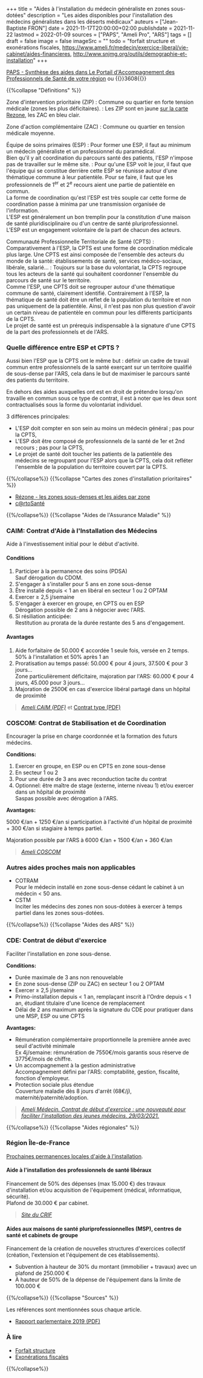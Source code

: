 +++
title = "Aides à l'installation du médecin généraliste en zones sous-dotées"
description = "Les aides disponibles pour l'installation des médecins généralistes dans les déserts médicaux"
auteurs = ["Jean-Baptiste FRON"]
date = 2021-11-17T20:00:00+02:00
publishdate = 2021-11-22
lastmod = 2022-01-09
sources = ["PAPS", "Ameli Pro", "ARS"]
tags = []
draft = false
image = false
imageSrc = ""
todo = "forfait structure et exonérations fiscales, https://www.ameli.fr/medecin/exercice-liberal/vie-cabinet/aides-financieres, http://www.snjmg.org/outils/demographie-et-installation"
+++

[PAPS - Synthèse des aides dans Le Portail d'Accompagnement des Professionnels de Santé de votre région](https://www.iledefrance.paps.sante.fr/les-aides-linstallation-29?rubrique=10010) ou {{<phone>}}3608{{</phone>}}

{{%collapse "Définitions" %}}

Zone d'intervention prioritaire (ZIP)
: Commune ou quartier en forte tension médicale (zones les plus déficitaires).
: Les ZIP sont en jaune [sur la carte Rezone](http://rezone.ameli.fr/rezone/cartoMed.html), les ZAC en bleu clair.

Zone d'action complémentaire (ZAC)
: Commune ou quartier en tension médicale moyenne.

Équipe de soins primaires (ESP)
: Pour former une ESP, il faut au minimum un médecin généraliste et un professionnel du paramédical.  
Bien qu'il y ait coordination du parcours santé des patients, l'ESP n'impose pas de travailler sur le même site.
: Pour qu'une ESP voit le jour, il faut que l'équipe qui se constitue derrière cette ESP se réunisse autour d'une thématique commune à leur patientèle. Pour se faire, il faut que les professionnels de 1<sup>er</sup> et 2<sup>e</sup> recours aient une partie de patientèle en commun.  
La forme de coordination qu'est l'ESP est très souple car cette forme de coordination passe à minima par une transmission organisée de l'information.  
L'ESP est généralement un bon tremplin pour la constitution d'une maison de santé pluridisciplinaire ou d'un centre de santé pluriprofessionnel.  
L'ESP est un engagement volontaire de la part de chacun des acteurs.

Communauté Professionnelle Territoriale de Santé (CPTS)
: Comparativement à l'ESP, la CPTS est une forme de coordination médicale plus large. Une CPTS est ainsi composée de l'ensemble des acteurs du monde de la santé: établissements de santé, services médico-sociaux, libérale, salarié…
: Toujours sur la base du volontariat, la CPTS regroupe tous les acteurs de la santé qui souhaitent coordonner l'ensemble du parcours de santé sur le territoire.  
Comme l'ESP, une CPTS doit se regrouper autour d'une thématique commune de santé, clairement identifié. Contrairement à l'ESP, la thématique de santé doit être un reflet de la population du territoire et non pas uniquement de la patientèle. Ainsi, il n'est pas non plus question d'avoir un certain niveau de patientèle en commun pour les différents participants de la CPTS.  
Le projet de santé est un prérequis indispensable à la signature d'une CPTS de la part des professionnels et de l'ARS.

### Quelle différence entre ESP et CPTS ?

Aussi bien l'ESP que la CPTS ont le même but : définir un cadre de travail commun entre professionnels de la santé exerçant sur un territoire qualifié de sous-dense par l'ARS, cela dans le but de maximiser le parcours santé des patients du territoire.

En dehors des aides auxquelles ont est en droit de prétendre lorsqu'on travaille en commun sous ce type de contrat, il est à noter que les deux sont contractualisés sous la forme du volontariat individuel.

3 différences principales:

- L'ESP doit compter en son sein au moins un médecin général ; pas pour la CPTS,
- L'ESP doit être composé de professionnels de la santé de 1er et 2nd recours ; pas pour la CPTS,
- Le projet de santé doit toucher les patients de la patientèle des médecins se regroupant pour l'ESP alors que la CPTS, cela doit refléter l'ensemble de la population du territoire couvert par la CPTS.

{{%/collapse%}}
{{%collapse "Cartes des zones d'installation prioritaires" %}}

- [Rézone - les zones sous-denses et les aides par zone](http://rezone.ameli.fr/rezone/cartoMed.html)
- [c@rtoSanté](https://cartosante.atlasante.fr/#c=report&chapter=omni&report=r01&selgeo1=dep.92&selgeo2=fra.99)

{{%/collapse%}}
{{%collapse "Aides de l'Assurance Maladie" %}}

### CAIM: Contrat d'Aide à l'Installation des Médecins

Aide à l'investissement initial pour le début d'activité.

#### Conditions

1. Participer à la permanence des soins (PDSA)  
  Sauf dérogation du CDOM.
2. S'engager à s'installer pour 5 ans en zone sous-dense
3. Être installé depuis < 1 an en libéral en secteur 1 ou 2 OPTAM
4. Exercer ≥ 2,5 j/semaine
5. S'engager à exercer en groupe, en CPTS ou en ESP  
Dérogation possible de 2 ans à négocier avec l'ARS.
6. Si résiliation anticipée:  
  Restitution au prorata de la durée restante des 5 ans d'engagement.

#### Avantages

1. Aide forfaitaire de 50.000 € accordée 1 seule fois, versée en 2 temps. 50% à l'installation et 50% après 1 an
2. Proratisation au temps passé: 50.000 € pour 4 jours, 37.500 € pour 3 jours...  
  Zone particulièrement déficitaire, majoration par l'ARS: 60.000 € pour 4 jours, 45.000 pour 3 jours...
3. Majoration de 2500€ en cas d'exercice libéral partagé dans un hôpital de proximité

> *[Ameli CAIM (PDF)](https://www.ameli.fr/sites/default/files/Documents/497913/document/fiche_caim.pdf)* et [Contrat type (PDF)](https://www.iledefrance.paps.sante.fr/system/files/2020-01/Contrat%20type%20CAIM.pdf?rubrique=10010)

### COSCOM: Contrat de Stabilisation et de Coordination

Encourager la prise en charge coordonnée et la formation des futurs médecins.

**Conditions:**

1. Exercer en groupe, en ESP ou en CPTS en zone sous-dense
2. En secteur 1 ou 2
3. Pour une durée de 3 ans avec reconduction tacite du contrat
4. Optionnel: être maître de stage (externe, interne niveau 1) et/ou exercer dans un hôpital de proximité  
  Saspas possible avec dérogation à l'ARS.

**Avantages:**

5000 €/an + 1250 €/an si participation à l'activité d'un hôpital de proximité + 300 €/an si stagiaire à temps partiel.

Majoration possible par l'ARS à 6000 €/an + 1500 €/an + 360 €/an

> *[Ameli COSCOM](https://www.ameli.fr/content/fiche-demographie-contrat-de-stabilisation-et-de-coordination-des-medecins-coscom)*

### Autres aides proches mais non applicables

- COTRAM  
Pour le médecin installé en zone sous-dense cédant le cabinet à un médecin < 50 ans.
- CSTM  
Inciter les médecins des zones non sous-dotées à exercer à temps partiel dans les zones sous-dotées.

{{%/collapse%}}
{{%collapse "Aides des ARS" %}}

### CDE: Contrat de début d'exercice

Faciliter l'installation en zone sous-dense.

**Conditions:**

- Durée maximale de 3 ans non renouvelable
- En zone sous-dense (ZIP ou ZAC) en secteur 1 ou 2 OPTAM
- Exercer ≥ 2,5 j/semaine
- Primo-installation depuis < 1 an, remplaçant inscrit à l'Ordre depuis < 1 an, étudiant titulaire d'une licence de remplacement
- Délai de 2 ans maximum après la signature du CDE pour pratiquer dans une MSP, ESP ou une CPTS

**Avantages:**

- Rémunération complémentaire proportionnelle la première année avec seuil d'activité minimale  
Ex 4j/semaine: rémunération de 7550€/mois garantis sous réserve de 3775€/mois de chiffre.
- Un accompagnement à la gestion administrative  
Accompagnement défini par l'ARS: comptabilité, gestion, fiscalité, fonction d'employeur.
- Protection sociale plus étendue  
Couverture maladie dès 8 jours d'arrêt (68€/j), maternité/paternité/adoption.

> *[Ameli Médecin. Contrat de début d'exercice : une nouveauté pour faciliter l'installation des jeunes médecins. 29/03/2021.](https://www.ameli.fr/medecin/actualites/contrat-de-debut-dexercice-une-nouveaute-pour-faciliter-linstallation-des-jeunes-medecins)*

{{%/collapse%}}
{{%collapse "Aides régionales" %}}

### Région Île-de-France

[Prochaines permanences locales d'aide à l'installation](https://www.soignereniledefrance.org/conseils/1-sinscrire-la-permanence-locale-daide-linstallation/).

#### Aide à l'installation des professionnels de santé libéraux

Financement de 50% des dépenses (max 15.000 €) des travaux d'installation et/ou acquisition de l'équipement (médical, informatique, sécurité).  
Plafond de 30.000 € par cabinet.

> *[Site du CRIF](https://www.iledefrance.fr/aide-linstallation-des-professionnels-de-sante-liberaux)*

#### Aides aux maisons de santé pluriprofessionnelles (MSP), centres de santé et cabinets de groupe

Financement de la création de nouvelles structures d'exercices collectif (création, l'extension et l'équipement de ces établissements).

- Subvention à hauteur de 30% du montant (immobilier + travaux) avec un plafond de 250.000 €
- À hauteur de 50% de la dépense de l'équipement dans la limite de 100.000 €

{{%/collapse%}}
{{%collapse "Sources" %}}

Les références sont mentionnées sous chaque article.

- [Rapport parlementaire 2019 (PDF)](https://solidarites-sante.gouv.fr/IMG/pdf/rapport_augros_2019.pdf)

### À lire

- [Forfait structure](https://www.ameli.fr/hauts-de-seine/medecin/exercice-liberal/vie-cabinet/aides-financieres/modernisation-cabinet)
- [Exonérations fiscales](https://www.iledefrance.paps.sante.fr/les-exonerations-fiscales-105?rubrique=10010&parent=10018)

{{%/collapse%}}
